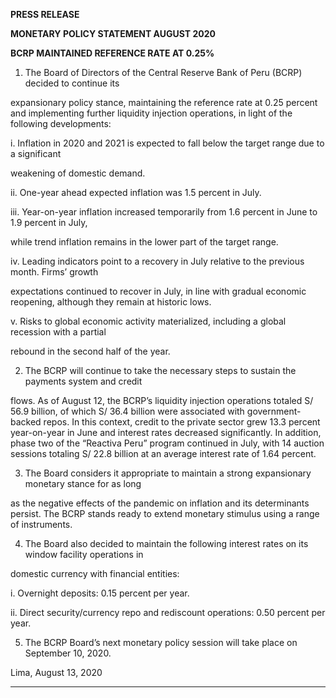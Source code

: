 **PRESS RELEASE**

**MONETARY POLICY STATEMENT AUGUST 2020**

**BCRP MAINTAINED REFERENCE RATE AT 0.25%**

1. The Board of Directors of the Central Reserve Bank of Peru (BCRP) decided to continue its

expansionary policy stance, maintaining the reference rate at 0.25 percent and implementing
further liquidity injection operations, in light of the following developments:

i. Inflation in 2020 and 2021 is expected to fall below the target range due to a significant

weakening of domestic demand.

ii. One-year ahead expected inflation was 1.5 percent in July.

iii. Year-on-year inflation increased temporarily from 1.6 percent in June to 1.9 percent in July,

while trend inflation remains in the lower part of the target range.

iv. Leading indicators point to a recovery in July relative to the previous month. Firms’ growth

expectations continued to recover in July, in line with gradual economic reopening, although
they remain at historic lows.

v. Risks to global economic activity materialized, including a global recession with a partial

rebound in the second half of the year.

2. The BCRP will continue to take the necessary steps to sustain the payments system and credit

flows. As of August 12, the BCRP’s liquidity injection operations totaled S/ 56.9 billion, of which
S/ 36.4 billion were associated with government-backed repos. In this context, credit to the private
sector grew 13.3 percent year-on-year in June and interest rates decreased significantly. In
addition, phase two of the “Reactiva Peru” program continued in July, with 14 auction sessions
totaling S/ 22.8 billion at an average interest rate of 1.64 percent.

3. The Board considers it appropriate to maintain a strong expansionary monetary stance for as long

as the negative effects of the pandemic on inflation and its determinants persist. The BCRP stands
ready to extend monetary stimulus using a range of instruments.

4. The Board also decided to maintain the following interest rates on its window facility operations in

domestic currency with financial entities:

i. Overnight deposits: 0.15 percent per year.

ii. Direct security/currency repo and rediscount operations: 0.50 percent per year.

5. The BCRP Board’s next monetary policy session will take place on September 10, 2020.

Lima, August 13, 2020


-----

